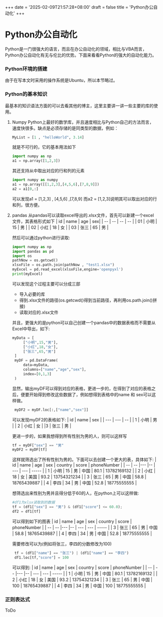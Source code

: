 +++
date = '2025-02-09T21:57:28+08:00'
draft = false
title = 'Python办公自动化'
+++

# Python办公自动化
Python是一门很强大的语言，而且在办公自动化的领域，相比与VBA而言，Python办公自动化有无与伦比的优势。下面来看看Python的强大的自动化能力。

### Python环境的搭建
由于在写本文时采用的操作系统是Ubuntu，所以本节略过。

### Python的基本知识
最基本的知识语法方面的可以去看其他的博主，这里主要讲一讲一些主要的库的使用。
1. Numpy
   Python上最好的数学库，并且速度相比与Python自己的方法而言，速度快很多。缺点是必须存储的是同类型的数据，例如：

   ```python
   MyList = [1 , "helloWorld", 3.14]
   ```


   就是不可行的，它的基本用法如下


   ```python
   import numpy as np
   a1 = np.array([1,2,3])
   ```

   其还支持从中取出对应的行和列的元素

   ```python
   import numpy as numpy
   a1 = np.array([[1,2,3],[4,5,6],[7,8,9]])
   a2 = a1[0,:]
   ```
   可以发现a1 = [1,2,3] , [4,5,6] ,[7,8,9] 而a2 = [1,2,3]说明其可以取出对应的行和列，很方便。

2. pandas
   从pandas可以读取excel导出的.xlsx文件，首先可以新建一个excel文件，其表格形式如下
   | id | name | age | sex|
   | -- | --   |  --  | -- |
   | 01 | 小明  |  15  | 男  |
   | 02 | 小红  | 18   | 女  |
   | 03 | 张三 |  65   | 男  |

   然后可以通过python进行读取:

   ```python
   import numpy as np
   import pandas as pd
   import os
   pathNow = os.getcwd() 
   xlsxFile = os.path.join(pathNow , "test1.xlsx")
   myExcel = pd.read_excel(xlsxFile,engine='openpyxl')
   print(myExcel)
   ```   
   可以发现这个过程主要可以分成三部
   + 导入必要的库
   + 得到.xlsx文件的路径(os.getcwd()得到当前路径，再利用os.path.join()拼接)
   + 读取对应的.xlsx文件

   并且，更强大的是python可以自己创建一个pandas中的数据表格而不需要从Excel中导出，如下:

   ```python
   myData = [
        ["小明",15,"男"],
        ["小红",18,"女"],
        ["张三",65,"男"]
    ]
    myDF = pd.DataFrame(
        data=myData,
        columns=["name","age","sex"],
        index=[0,1,3]
    )
   ```
   显然，输出myDF可以得到对应的表格，更进一步的，在得到了对应的表格之后，便要开始得到修改这些数据了，例如想得到表格中的name 和 sex可以这样做。
   ```python
    myDF2 = myDF.loc[:,["name","sex"]]
   ```
   可以发现myDF2的表格如下:
   | id | name | sex |
   | --- | ---  | -- |
   | 1  | 小明  | 男  |
   | 2 | 小红   | 女  |
   |3  | 张三   | 男  |

   更进一步的，如果我想得到所有性别为男的人，则可以这样写
   ```python
   tf = myDF["sex"] == "男"
   myDF2 = myDF[tf]
   ```
   这样就筛选出了所有性别为男的。下面可以去创建一个更大的表，具体如下:
   | id | name | age | sex | country | score | phoneNumber |
   | -- | --   |---  |--  |  ---    | ---   | -----       |
   | 1  | 小明  | 15  | 男 |  中国    |  80.1 | 13782169132 |
   | 2  | 小红  | 18  | 女 | 美国     | 93.2  | 13754321234 |
   | 3  | 张三  | 65  | 男 | 中国     | 58.8   | 18765439887 |
   | 4 |  李四  | 34  | 男 | 中国     | 52.8   | 18775555555 |

   想筛选出来性别为男并且得分低于60的人，在python上可以这样做:
   ```python
   #df1为xlsx读取到的数据
   tf = (df1["sex"] == "男") & (df1["score"] <= 60.0);
   df2 = df1[tf]
   ```
   可以得到如下的图表
   | id | name | age | sex | country | score | phoneNumber |
   | -- | --   |---  |--  |  ---    | ---   | -----       |
   | 3  | 张三  | 65  | 男 | 中国     | 58.8   | 18765439887 |
   | 4 |  李四  | 34  | 男 | 中国     | 52.8   | 18775555555 |

   需要修改可以为(例如将张三，李四的分数修改为100)
   ```python
    tf = (df1["name"] == "张三") | (df1["name"] == "李四")
    df1.loc[tf,"score"] = 100
   ```
   可以得到:
   | id | name | age | sex | country | score | phoneNumber |
   | -- | --   |---  |--  |  ---    | ---   | -----       |
   | 1  | 小明  | 15  | 男 |  中国    |  80.1 | 13782169132 |
   | 2  | 小红  | 18  | 女 | 美国     | 93.2  | 13754321234 |
   | 3  | 张三  | 65  | 男 | 中国     | 100   | 18765439887 |
   | 4 |  李四  | 34  | 男 | 中国     | 100   | 18775555555 |

### 正则表达式
   ToDo




